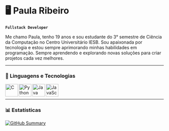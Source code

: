 # 🖥️ Paula Ribeiro

**`Fullstack Developer`**

Me chamo Paula, tenho 19 anos e sou estudante do 3° semestre de Ciência da Computação no Centro Universitário IESB. Sou apaixonada por tecnologia e estou sempre aprimorando minhas habilidades em programação. Sempre aprendendo e explorando novas soluções para criar projetos cada vez melhores.

---
### 🤖 Linguagens e Tecnologias

<img  align= "left" alt="C" title="C" width="40px" src="https://cdn.jsdelivr.net/gh/devicons/devicon@latest/icons/c/c-original.svg" />  
<img  align= "left" alt="Python" title="Python" width="40px" src="https://cdn.jsdelivr.net/gh/devicons/devicon@latest/icons/python/python-original.svg" />  
<img  align= "left" alt="Java" title="Java" width="40px" src="https://cdn.jsdelivr.net/gh/devicons/devicon@latest/icons/java/java-original.svg" />  
<img  align= "left" alt="JavaScript" title="JavaScript" width="40px" src="https://cdn.jsdelivr.net/gh/devicons/devicon@latest/icons/javascript/javascript-original.svg" />

<br/>
<br/>

---

### 📊 Estatísticas            

[![GitHub Summary](https://github-profile-summary-cards.vercel.app/api/cards/repos-per-language?username=pribeiroms&theme=midnight_purple)](https://github.com/vn7n24fzkq/github-profile-summary-cards)
